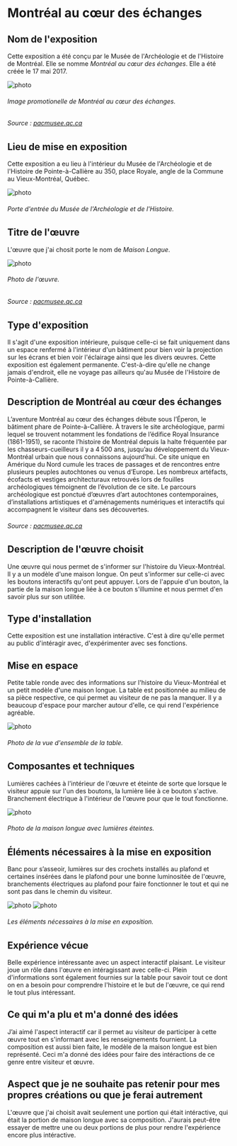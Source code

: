 # Montréal au cœur des échanges

## **Nom de l'exposition**
Cette exposition a été conçu par le Musée de l'Archéologie et de l'Histoire de Montréal. Elle se nomme *Montréal au cœur des échanges*. Elle a été créée le 17 mai 2017.

![photo](media//image_promotionelle_montreal_au_cœur_des_echanges.jpg)
###### Image promotionelle de *Montréal au cœur des échanges*.
###### Source : [pacmusee.qc.ca](https://pacmusee.qc.ca/fr/expositions/detail/montreal-au-coeur-des-echanges/)

## **Lieu de mise en exposition**
Cette exposition a eu lieu à l'intérieur du Musée de l'Archéologie et de l'Histoire de Pointe-à-Callière au 350, place Royale, angle de la Commune au Vieux-Montréal, Québec.

![photo](media/porte_entrer_montreal_au_coeur_des_echanges.jpg)
###### Porte d'entrée du Musée de l'Archéologie et de l'Histoire.

## **Titre de l'œuvre**
L'œuvre que j'ai chosit porte le nom de *Maison Longue*.

![photo](media/oeuvre_montreal_au_coeur_des_echanges.jpg)
###### Photo de l'œuvre.
###### Source : [pacmusee.qc.ca](https://pacmusee.qc.ca/fr/expositions/detail/montreal-au-coeur-des-echanges/)

## **Type d'exposition**
Il s'agit d'une exposition intérieure, puisque celle-ci se fait uniquement dans un espace renfermé à l'intérieur d'un bâtiment pour bien voir la projection sur les écrans et bien voir l'éclairage ainsi que les divers œuvres. Cette exposition est également permanente. C'est-à-dire qu'elle ne change jamais d'endroit, elle ne voyage pas ailleurs qu'au Musée de l'Histoire de Pointe-à-Callière.

## **Description de Montréal au cœur des échanges**
L’aventure Montréal au cœur des échanges débute sous l’Éperon, le bâtiment phare de Pointe-à-Callière. À travers le site archéologique, parmi lequel se trouvent notamment les fondations de l’édifice Royal Insurance (1861-1951), se raconte l’histoire de Montréal depuis la halte fréquentée par les chasseurs-cueilleurs il y a 4 500 ans, jusqu’au développement du Vieux-Montréal urbain que nous connaissons aujourd’hui. Ce site unique en Amérique du Nord cumule les traces de passages et de rencontres entre plusieurs peuples autochtones ou venus d’Europe. Les nombreux artéfacts, écofacts et vestiges architecturaux retrouvés lors de fouilles archéologiques témoignent de l’évolution de ce site. Le parcours archéologique est ponctué d’œuvres d’art autochtones contemporaines, d’installations artistiques et d'aménagements numériques et interactifs qui accompagnent le visiteur dans ses découvertes.
###### Source : [pacmusee.qc.ca](https://pacmusee.qc.ca/fr/expositions/detail/collecteur-de-memoires/)

## **Description de l'œuvre choisit**
Une œuvre qui nous permet de s'informer sur l'histoire du Vieux-Montréal. Il y a un modèle d'une maison longue. On peut s'informer sur celle-ci avec les boutons interactifs qu'ont peut appuyer. Lors de l'appuie d'un bouton, la partie de la maison longue liée à ce bouton s'illumine et nous permet d'en savoir plus sur son utilitée. 

## **Type d'installation**
Cette exposition est une installation intéractive. C'est à dire qu'elle permet au public d'intéragir avec, d'expérimenter avec ses fonctions.

## **Mise en espace**
Petite table ronde avec des informations sur l'histoire du Vieux-Montréal et un petit modèle d'une maison longue. La table est positionnée au milieu de sa pièce respective, ce qui permet au visiteur de ne pas la manquer. Il y a beaucoup d'espace pour marcher autour d'elle, ce qui rend l'expérience agréable.

![photo](media/vue_ensemble_table_montreal_au_coeur_des_echanges.jpg)
###### Photo de la vue d'ensemble de la table.

## **Composantes et techniques**
Lumières cachées à l'intérieur de l'œuvre et éteinte de sorte que lorsque le visiteur appuie sur l'un des boutons, la lumière liée à ce bouton s'active. Branchement électrique à l'intérieur de l'œuvre pour que le tout fonctionne.

![photo](media/composantes_montreal_au_coeur_des_echanges.jpg)
###### Photo de la maison longue avec lumières éteintes.

## **Éléments nécessaires à la mise en exposition**
Banc pour s’asseoir, lumières sur des crochets installés au plafond et certaines insérées dans le plafond pour une bonne luminositée de l'œuvre, branchements électriques au plafond pour faire fonctionner le tout et qui ne sont pas dans le chemin du visiteur.

![photo](media/mise_en_exposition_montreal_au_coeur_des_echanges.jpg)
![photo](media/mise_en_exposition_2_montreal_au_coeur_des_echanges.jpg)
###### Les éléments nécessaires à la mise en exposition.

## **Expérience vécue**
Belle expérience intéressante avec un aspect interactif plaisant. Le visiteur joue un rôle dans l'œuvre en intéragissant avec celle-ci. Plein d'informations sont également fournies sur la table pour savoir tout ce dont on en a besoin pour comprendre l'histoire et le but de l'œuvre, ce qui rend le tout plus intéressant.

## **Ce qui m'a plu et m'a donné des idées**
J’ai aimé l'aspect interactif car il permet au visiteur de participer à cette œuvre tout en s'informant avec les renseignements fournient. La composition est aussi bien faite, le modèle de la maison longue est bien représenté. Ceci m'a donné des idées pour faire des intéractions de ce genre entre visiteur et œuvre.

## **Aspect que je ne souhaite pas retenir pour mes propres créations ou que je ferai autrement**
L'œuvre que j'ai choisit avait seulement une portion qui était intéractive, qui était la portion de maison longue avec sa composition. J'aurais peut-être essayer de mettre une ou deux portions de plus pour rendre l'expérience encore plus intéractive.
